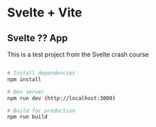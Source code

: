 # Svelte + Vite

## Svelte ?? App

This is a test project from the Svelte crash course

```bash

# Install dependencies
npm install

# Dev server
npm run dev (http://localhost:3000)

# Build for production
npm run build
```
